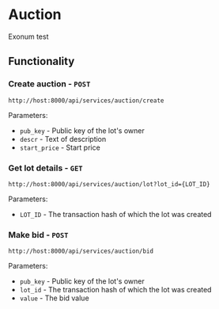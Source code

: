 # Auction

Exonum test

## Functionality
### Create auction - `POST`
```
http://host:8000/api/services/auction/create
```
Parameters:

* `pub_key` - Public key of the lot's owner
* `descr` - Text of description
* `start_price` - Start price

### Get lot details - `GET` 
```
http://host:8000/api/services/auction/lot?lot_id={LOT_ID}

```
Parameters:
* `LOT_ID` - The transaction hash of which the lot was created
 
### Make bid - `POST`
```
http://host:8000/api/services/auction/bid
```

Parameters:

* `pub_key` - Public key of the lot's owner
* `lot_id` - The transaction hash of which the lot was created
* `value` - The bid value


